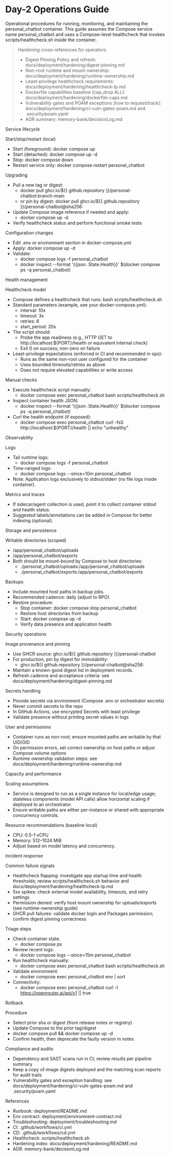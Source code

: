 # Day-2 Operations Guide

Operational procedures for running, monitoring, and maintaining the personal_chatbot container. This guide assumes the Compose service name personal_chatbot and uses a Compose-level healthcheck that invokes scripts/healthcheck.sh inside the container.

> Hardening cross-references for operators:
> - Digest Pinning Policy and refresh: docs/deployment/hardening/digest-pinning.md
> - Non-root runtime and mount ownership: docs/deployment/hardening/runtime-ownership.md
> - Least-privilege healthcheck requirements: docs/deployment/hardening/healthcheck-lp.md
> - Dockerfile capabilities baseline (cap_drop ALL): docs/deployment/hardening/dockerfile-caps.md
> - Vulnerability gates and POAM exceptions (how to request/track): docs/deployment/hardening/ci-vuln-gates-poam.md and .security/poam.yaml
> - ADR summary: memory-bank/decisionLog.md

Service lifecycle

Start/stop/restart (local)
- Start (foreground): docker compose up
- Start (detached): docker compose up -d
- Stop: docker compose down
- Restart service only: docker compose restart personal_chatbot

Upgrading
- Pull a new tag or digest:
  - docker pull ghcr.io/${{ github.repository }}/personal-chatbot:branch-main
  - or pin by digest: docker pull ghcr.io/${{ github.repository }}/personal-chatbot@sha256:<digest>
- Update Compose image reference if needed and apply:
  - docker compose up -d
- Verify healthcheck status and perform functional smoke tests

Configuration changes
- Edit .env or environment section in docker-compose.yml
- Apply: docker compose up -d
- Validate:
  - docker compose logs -f personal_chatbot
  - docker inspect --format '{{json .State.Health}}' $(docker compose ps -q personal_chatbot)

Health management

Healthcheck model
- Compose defines a healthcheck that runs: bash scripts/healthcheck.sh
- Standard parameters (example, see your docker-compose.yml):
  - interval: 10s
  - timeout: 3s
  - retries: 6
  - start_period: 20s
- The script should:
  - Probe the app readiness (e.g., HTTP GET to http://localhost:${PORT}/health or equivalent internal check)
  - Exit 0 on success; non-zero on failure
- Least-privilege expectations (enforced in CI and recommended in ops):
  - Runs as the same non-root user configured for the container
  - Uses bounded timeouts/retries as above
  - Does not require elevated capabilities or write access

Manual checks
- Execute healthcheck script manually:
  - docker compose exec personal_chatbot bash scripts/healthcheck.sh
- Inspect container health JSON:
  - docker inspect --format '{{json .State.Health}}' $(docker compose ps -q personal_chatbot)
- Curl the health endpoint (if exposed):
  - docker compose exec personal_chatbot curl -fsS http://localhost:${PORT}/health || echo "unhealthy"

Observability

Logs
- Tail runtime logs:
  - docker compose logs -f personal_chatbot
- Time-ranged logs:
  - docker compose logs --since=10m personal_chatbot
- Note: Application logs exclusively to stdout/stderr (no file logs inside container).

Metrics and traces
- If sidecar/agent collection is used, point it to collect container stdout and health status.
- Suggested labels/annotations can be added in Compose for better indexing (optional).

Storage and persistence

Writable directories (scoped)
- /app/personal_chatbot/uploads
- /app/personal_chatbot/exports
- Both should be mount-bound by Compose to host directories:
  - ./personal_chatbot/uploads:/app/personal_chatbot/uploads
  - ./personal_chatbot/exports:/app/personal_chatbot/exports

Backups
- Include mounted host paths in backup jobs.
- Recommended cadence: daily (adjust to RPO).
- Restore procedure:
  - Stop container: docker compose stop personal_chatbot
  - Restore host directories from backup
  - Start: docker compose up -d
  - Verify data presence and application health

Security operations

Image provenance and pinning
- Use GHCR source: ghcr.io/${{ github.repository }}/personal-chatbot
- For production, pin by digest for immutability:
  - ghcr.io/${{ github.repository }}/personal-chatbot@sha256:<digest>
- Maintain a known-good digest list in deployment records.
- Refresh cadence and acceptance criteria: see docs/deployment/hardening/digest-pinning.md

Secrets handling
- Provide secrets via environment (Compose .env or orchestrator secrets)
- Never commit secrets to the repo
- In GitHub Actions, use encrypted Secrets with least privilege
- Validate presence without printing secret values in logs

User and permissions
- Container runs as non-root; ensure mounted paths are writable by that UID/GID
- On permission errors, set correct ownership on host paths or adjust Compose volume options
- Runtime ownership validation steps: see docs/deployment/hardening/runtime-ownership.md

Capacity and performance

Scaling assumptions
- Service is designed to run as a single instance for local/edge usage; stateless components (model API calls) allow horizontal scaling if deployed to an orchestrator.
- Ensure writable paths are either per-instance or shared with appropriate concurrency controls.

Resource recommendations (baseline local)
- CPU: 0.5–1 vCPU
- Memory: 512–1024 MiB
- Adjust based on model latency and concurrency.

Incident response

Common failure signals
- Healthcheck flapping: investigate app startup time and health thresholds; review scripts/healthcheck.sh behavior and docs/deployment/hardening/healthcheck-lp.md
- 5xx spikes: check external model availability, timeouts, and retry settings
- Permission denied: verify host mount ownership for uploads/exports (see runtime-ownership guide)
- GHCR pull failures: validate docker login and Packages permission; confirm digest pinning correctness

Triage steps
- Check container state:
  - docker compose ps
- Review recent logs:
  - docker compose logs --since=15m personal_chatbot
- Run healthcheck manually:
  - docker compose exec personal_chatbot bash scripts/healthcheck.sh
- Validate environment:
  - docker compose exec personal_chatbot env | sort
- Connectivity:
  - docker compose exec personal_chatbot curl -I https://openrouter.ai/api/v1 || true

Rollback

Procedure
- Select prior sha or digest (from release notes or registry)
- Update Compose to the prior tag/digest
- docker compose pull && docker compose up -d
- Confirm health, then deprecate the faulty version in notes

Compliance and audits

- Dependency and SAST scans run in CI; review results per pipeline summary
- Keep a copy of image digests deployed and the matching scan reports for audit trails
- Vulnerability gates and exception handling: see docs/deployment/hardening/ci-vuln-gates-poam.md and .security/poam.yaml

References
- Runbook: deployment/README.md
- Env contract: deployment/environment-contract.md
- Troubleshooting: deployment/troubleshooting.md
- CI: .github/workflows/ci.yml
- CD: .github/workflows/cd.yml
- Healthcheck: scripts/healthcheck.sh
- Hardening index: docs/deployment/hardening/README.md
- ADR: memory-bank/decisionLog.md